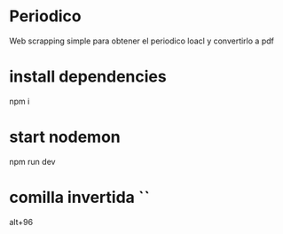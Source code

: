 # Periodico

Web scrapping simple para obtener el periodico loacl y convertirlo a pdf
# install dependencies
npm i

# start nodemon
npm run dev

# comilla invertida ``
alt+96